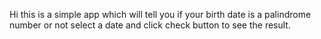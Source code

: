 

Hi this is a simple app which will tell you if your birth date is a palindrome number or not
select a date and click check button to see the result.